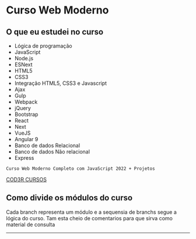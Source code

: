 # Curso Web Moderno

## O que eu estudei no curso

- Lógica de programação
- JavaScript
- Node.js
- ESNext
- HTML5
- CSS3
- Integração HTML5, CSS3 e Javascript
- Ajax
- Gulp
- Webpack
- jQuery
- Bootstrap
- React
- Next
- VueJS
- Angular 9
- Banco de dados Relacional
- Banco de dados Não relacional
- Express

```
Curso Web Moderno Completo com JavaScript 2022 + Projetos

```
<a href= "https://www.cod3r.com.br/">COD3R CURSOS</a>

## Como divide os módulos do curso
 Cada branch representa um módulo e a sequensia de branchs segue a lógica do curso. 
 Tam esta cheio de comentarios para que sirva como material de consulta 
 <hr>




